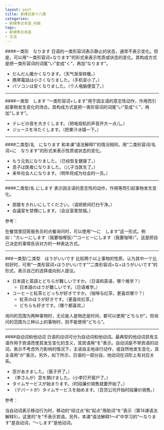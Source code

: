 ```yaml
---
layout: post
title: 新標日第十八課
categories:
- 新標準日本語_初級
tags:
- 新標準日本語
- 文法
---
```


####一类形　なります
日语的一类形容词表示静止的状态，通常不表示变化。但是，可以用“一类形容词+なります”的形式来表示性质或状态的变化。其构成方式是把一类形容词的词尾“い”变成“く”，再加“なります”。

* だんだん暖かくなります。（天气渐渐转暖。）
* 携帯電話は小さくなりました。（手机变小了。）
* パソコンは安くなりました。（个人电脑便宜了。）

---
####一类型　します
“一类形容词+します”用于因主语的意志性动作，作用而引起事物发生变化的场合。其构成方式是把一类形容词的词尾“い”变成“く”，再加“します”。

* テレビの音を大きくします。（把电视机的声音开大一点儿。）
* ジュースを冷たくします。（把果汁冰镇一下。）

---
####二类型/名　になります
和本课“语法解释1”的情况相同，用“二类形容词/名词+に　なります”的形式来表示性质或状态的变化。

* もう元気になりました。（已经恢复健康了。）
* 息子は医者になりました。（儿子当医生了。）
* 来年社会人になります。（明年将成为社会的一员。）

---
####二类型/名 にします
表示因主语的意志性的动作，作用等而引起事物发生变化。

* 部屋をきれいにしてください。（请把房间打扫干净。）
* 会議室を禁煙にします。（会议室里禁烟。）

参考：

在餐馆里回答服务员的点餐询问时，可以使用“～に　します”这一形式。例如：“カレーにします（我要咖喱饭）”“コーヒーにします（我要咖啡）”。这是把自己决定的事情告诉对方的一种表达方式。

---
###一类型/二类型　ほうがいいです
比较两个以上事物的性质，认为其中一个比较好时，可用“一类形容词+ほうがいいです”“二类形容词+な+ほうがいいです”的形式，表示自己的选择或向别人提议。

* 日本語と英語とどちらが難しいですか。（日语和英语，哪个难学？）
	* 日本語のほうが難しいです。（日语难学。）
* コーヒーと紅茶とどっちが好きですか。（咖啡与红茶，更喜欢哪个？）
	* 紅茶のほうが好きです。（更喜欢红茶。）
	* どちらも好きです。（哪个都喜欢。）

询问的范围为两种事物时，无论是人是物还是时间，都可以使用“どちらが”。但询问的范围为三种以上的事物时，则不能使用“どちら”。

---
####自动词和他动词
日语的动词可分为自动词和他动词。最典型的他动词具有主语作用于宾语而使其发生变化的含义，其宾语用“を”表示。自动词是不带宾语的动词，表示不考虑外力影响的情况下，主语自主地进行动作，或自然地发生变化，其主语用“が”表示。另外，如下所示，日语的一部分自，他动词在词形上有对应关系。

* 窓があきました。（窗子开了。）
* （李さんが）窓を開けました。（小李打开窗户了。）
* タイムサービスが始まります。（时段廉价销售就要开始了。）
* （デパートが）タイムサービスを始めます。（百货公司开始时段廉价销售。）

参考：

当自动词表示移动行为时，移动的“经过点”和“起点”用助词“を”表示（第14课语法解释5）。这里的“を”不表示宾语。另外，本课“语法解释1～4”中学习的“～なります”是自动词，“～します”是他动词。